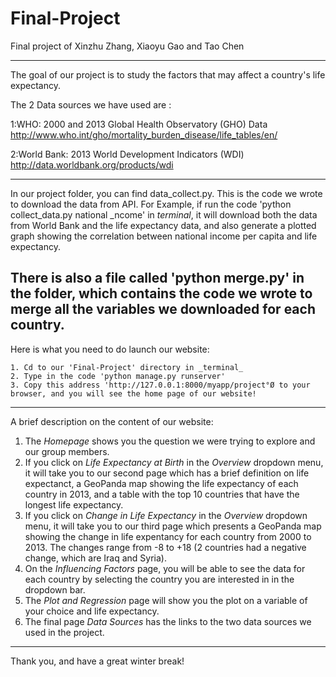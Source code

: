 # Final-Project
Final project of Xinzhu Zhang, Xiaoyu Gao and Tao Chen

------------------------------------------------------------------------------------------
The goal of our project is to study the factors that may affect a country's life expectancy.  

The 2 Data sources we have used are :

1:WHO: 2000 and 2013 Global Health Observatory (GHO) Data 
http://www.who.int/gho/mortality_burden_disease/life_tables/en/

2:World Bank: 2013 World Development Indicators (WDI)
http://data.worldbank.org/products/wdi

-------------------------------------------------------------------------------------------
In our project folder, you can find data_collect.py. This is the code we wrote to download the data from API. 
	For Example, if run the code 'python collect_data.py national _ncome' in _terminal_, it will download both the data from World Bank and the life expectancy data,
	 and also generate a plotted graph showing the correlation between national income per capita and life expectancy. 
	
There is also a file called 'python merge.py' in the folder, which contains the code we wrote to merge all the variables we downloaded for each country. 
-------------------------------------------------------------------------------------------
Here is what you need to do launch our website:

	1. Cd to our 'Final-Project' directory in _terminal_
	2. Type in the code 'python manage.py runserver' 
	3. Copy this address 'http://127.0.0.1:8000/myapp/project°Ø to your browser, and you will see the home page of our website!	
-------------------------------------------------------------------------------------------
A brief description on the content of our website:	

   1. The _Homepage_ shows you the question we were trying to explore and our group members.
   2. If you click on _Life Expectancy at Birth_ in the _Overview_ dropdown menu, it will take you to our second page 
   	  which has a brief definition on life expectanct, a GeoPanda map showing the life expectancy of each country in 2013, 
	  and a table with the top 10 countries that have the longest life expectancy. 
   3. If you click on _Change in Life Expectancy_ in the _Overview_ dropdown menu, it will take you to our third page which 
   	  presents a GeoPanda map showing the change in life expentancy for each country from 2000 to 2013. 
	  The changes range from -8 to +18 (2 countries had a negative change, which are Iraq and Syria).
   4. On the _Influencing Factors_ page, you will be able to see the data for each country by selecting the country you are 
   	  interested in in the dropdown bar.
   5. The _Plot and Regression_ page will show you the plot on a variable of your choice and life expectancy.
   5. The final page _Data Sources_ has the links to the two data sources we used in the project.    
---------------------------------------------------------------------------------------------

Thank you, and have a great winter break! 
	   



